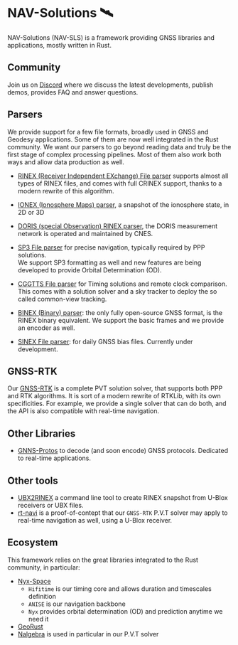 NAV-Solutions 🛰️
================

NAV-Solutions (NAV-SLS) is a framework providing GNSS libraries and applications, mostly written in Rust.  

## Community

Join us on [Discord](https://discord.gg/EqhEBXBmJh) where we discuss the latest developments, publish demos, provides FAQ and answer questions.

## Parsers

We provide support for a few file formats, broadly used in GNSS and Geodesy applications. Some of them are
now well integrated in the Rust community. We want our parsers to go beyond reading data and truly be 
the first stage of complex processing pipelines. Most of them also work both ways and allow data production as well.

- [RINEX (Receiver Independent EXchange) File parser](https://github.com/nav-solutions/rinex) supports almost all types of RINEX files,
and comes with full CRINEX support, thanks to a modern rewrite of this algorithm.

- [IONEX (Ionosphere Maps) parser](https://github.com/nav-solutions/ionex), a snapshot of the ionosphere state, in 2D or 3D

- [DORIS (special Observation) RINEX parser](https://github.com/nav-solutions/doris), the DORIS measurement network is operated
and maintained by CNES.

- [SP3 File parser](https://github/com/nav-solutions/sp3) for precise navigation, typically required by PPP solutions.  
We support SP3 formatting as well and new features are being developed to provide Orbital Determination (OD).

- [CGGTTS File parser](https://github.com/nav-solutions/cggtts) for Timing solutions and remote clock comparison.
This comes with a solution solver and a sky tracker to deploy the so called common-view tracking.

- [BINEX (Binary) parser](https://github.com/nav-solutions/binex): the only fully open-source GNSS format, is the
RINEX binary equivalent. We support the basic frames and we provide an encoder as well.

- [SINEX File parser](https://github.com/rtk-rs/sinex): for daily GNSS bias files.
Currently under development.

## GNSS-RTK

Our [GNSS-RTK](https://github.com/nav-solutions/gnss-rtk) is a complete PVT solution solver, that supports both
PPP and RTK algorithms. It is sort of a modern rewrite of RTKLib, with its own specificities. For example, we provide
a single solver that can do both, and the API is also compatible with real-time navigation.

## Other Libraries
 
- [GNNS-Protos](https://github.com/nav-solutions/gnss-protos) to decode (and soon encode) GNSS protocols. Dedicated to real-time applications.

## Other tools

- [UBX2RINEX](https://github.com/nav-solutions/ubx2rinex) a command line tool to create RINEX snapshot from U-Blox receivers or UBX files.
- [rt-navi](https://github.com/nav-solutions/rt-navi) is a proof-of-contept that our `GNSS-RTK` P.V.T solver may apply to real-time navigation as well,
using a U-Blox receiver.

## Ecosystem

This framework relies on the great libraries integrated to the Rust community, in particular:

- [Nyx-Space](https://github.com/nyx-space/)
  - `Hifitime` is our timing core and allows duration and timescales definition
  - `ANISE` is our navigation backbone
  - `Nyx` provides orbital determination (OD) and prediction anytime we need it
- [GeoRust](https://github.com/georust)
- [Nalgebra](https://github.com/dimforge/nalgebra) is used in particular in our P.V.T solver
